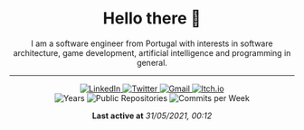 <h1 align='center'>Hello there 👋</h1>
<p align='center'>I am a software engineer from Portugal with interests in software architecture, game development, artificial intelligence and programming in general.</p>



---
<div align='center'>
  <a target="_blank" href="https://www.linkedin.com/in/josepgvfranco/">
    <img alt="LinkedIn" src="https://img.shields.io/badge/linkedin-%230077B5.svg?style=for-the-badge&logo=linkedin&logoColor=white"/>
  </a>
  <a target="_blank" href="https://twitter.com/josesaysfrankly">
    <img alt="Twitter" src="https://img.shields.io/badge/josesaysfrankly-%231DA1F2.svg?style=for-the-badge&logo=Twitter&logoColor=white"/>
  </a>
  <a target="_blank" href="mailto:josepgvf@gmail.com">
    <img alt="Gmail" src="https://img.shields.io/badge/Gmail-D14836?style=for-the-badge&logo=gmail&logoColor=white" />
  </a>
  <a target="_blank" href="https://itch.io/c/590720/games-ive-developed">
    <img alt="Itch.io" src="https://img.shields.io/badge/Itch-%23FF0B34.svg?style=for-the-badge&logo=Itch.io&logoColor=white"/>
  </a>
</div>
<div align='center'>
  <img src="https://badges.pufler.dev/years/josepfranco" alt="Years">
  <img src="https://badges.pufler.dev/repos/josepfranco" alt="Public Repositories">
  <img src="https://badges.pufler.dev/commits/weekly/josepfranco" alt="Commits per Week">
</div>
<p align='center'><strong>Last active at</strong> <i>31/05/2021, 00:12</i></p>
